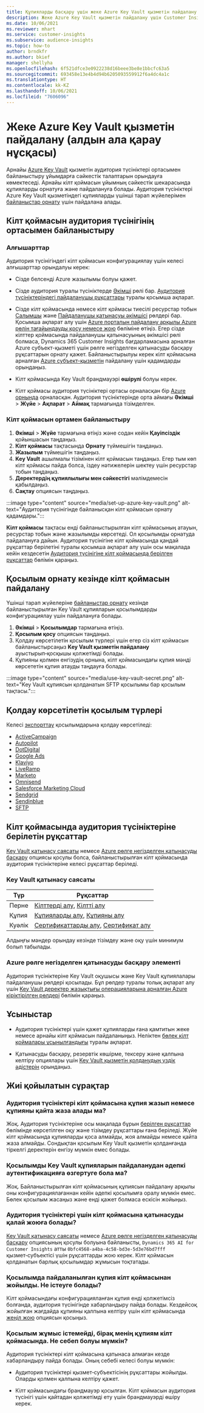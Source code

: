 ```yaml
---
title: Құпияларды басқару үшін жеке Azure Key Vault қызметін пайдалану
description: Жеке Azure Key Vault қызметін пайдалану үшін Customer Insights бағдарламасын конфигурациялау жолы.
ms.date: 10/06/2021
ms.reviewer: mhart
ms.service: customer-insights
ms.subservice: audience-insights
ms.topic: how-to
author: brndkfr
ms.author: bkief
manager: shellyha
ms.openlocfilehash: 6f521dfce3e0922238d16beee3be8e1bbcfc63a5
ms.sourcegitcommit: 693458e13e4b4d94b6205093559912f6a4dc4a1c
ms.translationtype: HT
ms.contentlocale: kk-KZ
ms.lasthandoff: 10/06/2021
ms.locfileid: "7606096"
---
```

# <a name="bring-your-own-azure-key-vault-preview"></a>Жеке Azure Key Vault қызметін пайдалану (алдын ала қарау нұсқасы)

Арнайы [Azure Key Vault](/azure/key-vault/general/basic-concepts) қызметін аудитория түсініктері ортасымен байланыстыру ұйымдарға сәйкестік талаптарын орындауға көмектеседі.
Арнайы кілт қоймасын ұйымның сәйкестік шекарасында құпияларды орнатуға және пайдалануға болады. Аудитория түсініктері Azure Key Vault қызметіндегі құпияларды үшінші тарап жүйелерімен [байланыстар орнату](connections.md) үшін пайдалана алады.

## <a name="link-the-key-vault-to-the-audience-insights-environment"></a>Кілт қоймасын аудитория түсінігінің ортасымен байланыстыру

### <a name="prerequisites"></a>Алғышарттар

Аудитория түсінігіндегі кілт қоймасын конфигурациялау үшін келесі алғышарттар орындалуы керек:

- Сізде белсенді Azure жазылымы болуы қажет.

- Сізде аудитория туралы түсініктерде [Әкімші](permissions.md#administrator) рөлі бар. [Аудитория түсініктеріндегі пайдаланушы рұқсаттары](permissions.md#assign-roles-and-permissions) туралы қосымша ақпарат.

- Сізде кілт қоймасында немесе кілт қоймасы тиесілі ресурстар тобын [Салымшы](/azure/role-based-access-control/built-in-roles#contributor) және [Пайдаланушы қатынасуы әкімшісі](/azure/role-based-access-control/built-in-roles#user-access-administrator) рөлдері бар. Қосымша ақпарат алу үшін [Azure порталын пайдалану арқылы Azure рөлін тағайындауды қосу немесе жою](/azure/role-based-access-control/role-assignments-portal) бөліміне өтіңіз. Егер сізде кілттер қоймасында пайдаланушы қатынасуының әкімшісі рөлі болмаса, Dynamics 365 Customer Insights бағдарламасына арналған Azure субъект-қызметі үшін рөлге негізделген қатынасуды басқару рұқсаттарын орнату қажет. Байланыстырылуы керек кілт қоймасына арналған [Azure субъект-қызметін](connect-service-principal.md) пайдалану үшін қадамдарды орындаңыз.

- Кілт қоймасында Key Vault брандмауэрі **өшірулі** болуы керек.

- Кілт қоймасы аудитория түсініктері ортасы орналасқан бір [Azure орнында](https://azure.microsoft.com/global-infrastructure/geographies/#overview) орналасқан. Аудитория түсініктерінде орта аймағы **Әкімші** > **Жүйе** > **Ақпарат** > **Аймақ** тармағында тізімделген.

### <a name="link-a-key-vault-to-the-environment"></a>Кілт қоймасын ортамен байланыстыру

1. **Әкімші** > **Жүйе** тармағына өтіңіз және содан кейін **Қауіпсіздік** қойыншасын таңдаңыз.
1. **Кілт қоймасы** тақтасында **Орнату** түймешігін таңдаңыз.
1. **Жазылым** түймешігін таңдаңыз.
1. **Key Vault** ашылмалы тізімінен кілт қоймасын таңдаңыз. Егер тым көп кілт қоймасы пайда болса, іздеу нәтижелерін шектеу үшін ресурстар тобын таңдаңыз.
1. **Деректердің құпиялылығы мен сәйкестігі** мәлімдемесін қабылдаңыз.
1. **Сақтау** опциясын таңдаңыз.

:::image type="content" source="media/set-up-azure-key-vault.png" alt-text="Аудитория түсінігінде байланысқан кілт қоймасын орнату қадамдары.":::

**Кілт қоймасы** тақтасы енді байланыстырылған кілт қоймасының атауын, ресурстар тобын және жазылымды көрсетеді. Ол қосылымды орнатуда пайдалануға дайын.
Аудитория түсінігіне кілт қоймасында қандай рұқсаттар берілетіні туралы қосымша ақпарат алу үшін осы мақалада кейін кездесетін [Аудитория түсінігіне кілт қоймасында берілген рұқсаттар](#permissions-granted-on-the-key-vault-to-audience-insights) бөлімін қараңыз.

## <a name="use-the-key-vault-in-the-connection-setup"></a>Қосылым орнату кезінде кілт қоймасын пайдалану

Үшінші тарап жүйелеріне [байланыстар орнату](connections.md) кезінде байланыстырылған Key Vault құпияларын қосылымдарды конфигурациялау үшін пайдалануға болады.

1. **Әкімші** > **Қосылымдар** тармағына өтіңіз.
1. **Қосылым қосу** опциясын таңдаңыз.
1. Қолдау көрсетілетін қосылым түрлері үшін егер сіз кілт қоймасын байланыстырсаңыз **Key Vault қызметін пайдалану** ауыстырып‑қосқышы қолжетімді болады.
1. Құпияны қолмен енгізудің орнына, кілт қоймасындағы құпия мәнді көрсететін құпия атауды таңдауға болады.

:::image type="content" source="media/use-key-vault-secret.png" alt-text="Key Vault құпиясын қолданатын SFTP қосылымы бар қосылым тақтасы.":::

## <a name="supported-connection-types"></a>Қолдау көрсетілетін қосылым түрлері

Келесі [экспорттау](export-destinations.md) қосылымдарына қолдау көрсетіледі:

* [ActiveCampaign](export-active-campaign.md)
* [Autopilot](export-autopilot.md)
* [DotDigital](export-dotdigital.md)
* [Google Ads](export-google-ads.md)
* [Klaviyo](export-klaviyo.md)
* [LiveRamp](export-liveramp.md)
* [Marketo](export-marketo.md)
* [Omnisend](export-omnisend.md)
* [Salesforce Marketing Cloud](export-salesforce.md)
* [Sendgrid](export-sendgrid.md)
* [Sendinblue](export-sendinblue.md)
* [SFTP](export-sftp.md)

## <a name="permissions-granted-on-the-key-vault-to-audience-insights"></a>Кілт қоймасында аудитория түсініктеріне берілетін рұқсаттар

[Key Vault қатынасу саясаты](/azure/key-vault/general/assign-access-policy?tabs=azure-portal) немесе [Azure рөлге негізделген қатынасуды басқару](/azure/key-vault/general/rbac-guide?tabs=azure-cli) опциясы қосулы болса, байланыстырылған кілт қоймасында аудитория түсініктеріне келесі рұқсаттар беріледі.

### <a name="key-vault-access-policy"></a>Key Vault қатынасу саясаты

| Түр        | Рұқсаттар          |
| ----------- | -------------------- |
| Перне         | [Кілттерді алу](/rest/api/keyvault/get-keys), [Кілтті алу](/rest/api/keyvault/get-key)                                 |
| Құпия      | [Құпияларды алу](/rest/api/keyvault/get-secrets), [Құпияны алу](/rest/api/keyvault/get-secret)                     |
| Куәлік | [Сертификаттарды алу](/rest/api/keyvault/get-certificates), [Сертификат алу](/rest/api/keyvault/get-certificate) |

Алдыңғы мәндер орындау кезінде тізімдеу және оқу үшін минимум болып табылады.

### <a name="azure-role-based-access-control"></a>Azure рөлге негізделген қатынасуды басқару элементі

Аудитория түсініктеріне Key Vault оқушысы және Key Vault құпиялалары пайдаланушы рөлдері қосылады. Бұл рөлдер туралы толық ақпарат алу үшін [Key Vault деректер жазықтығы операцияларына арналған Azure кіріктірілген рөлдері](/azure/key-vault/general/rbac-guide?tabs=azure-cli) бөлімін қараңыз.

## <a name="recommendations"></a>Ұсыныстар

- Аудитория түсініктері үшін қажет құпияларды ғана қамтитын жеке немесе арнайы кілт қоймасын пайдаланыңыз. Неліктен [бөлек кілт қоймалары ұсынылғандығы](/azure/key-vault/general/best-practices#why-we-recommend-separate-key-vaults) туралы ақпарат.

- Қатынасуды басқару, резервтік көшірме, тексеру және қалпына келтіру опциялары үшін [Key Vault қызметін қолданудың үздік әдістерін](/azure/key-vault/general/best-practices#turn-on-logging) орындаңыз.

## <a name="frequently-asked-questions"></a>Жиі қойылатын сұрақтар

### <a name="can-audience-insights-write-secrets-or-overwrite-secrets-into-the-key-vault"></a>Аудитория түсініктері кілт қоймасына құпия жазып немесе құпияны қайта жаза алады ма?

Жоқ. Аудитория түсініктеріне осы мақалада бұрын [берілген рұқсаттар](#permissions-granted-on-the-key-vault-to-audience-insights) бөлімінде көрсетілген оқу және тізімдеу рұқсаттары ғана беріледі. Жүйе кілт қоймасында құпияларды қоса алмайды, жоя алмайды немесе қайта жаза алмайды. Сондықтан қосылым Key Vault қызметін қолданғанда тіркелгі деректерін енгізу мүмкін емес болады.

### <a name="can-i-change-a-connection-from-using-key-vault-secrets-to-default-authentication"></a>Қосылымды Key Vault құпияларын пайдаланудан әдепкі аутентификацияға өзгертуге бола ма?

Жоқ. Байланыстырылған кілт қоймасының құпиясын пайдалану арқылы оны конфигурациялағаннан кейін әдепкі қосылымға оралу мүмкін емес. Бөлек қосылым жасаңыз және енді қажет болмаса ескісін жойыңыз.

### <a name="how-can-i-revoke-access-to-a-key-vault-for-audience-insights"></a>Аудитория түсініктері үшін кілт қоймасына қатынасуды қалай жоюға болады?

[Key Vault қатынасу саясаты](/azure/key-vault/general/assign-access-policy?tabs=azure-portal) немесе [Azure рөлге негізделген қатынасуды басқару](/azure/key-vault/general/rbac-guide?tabs=azure-cli) опциясының қосулы болуына байланысты, `Dynamics 365 AI for Customer Insights` атты `0bfc4568-a4ba-4c58-bd3e-5d3e76bd7fff` қызмет‑субъектісі үшін рұқсаттарды жою керек. Кілт қоймасын қолданатын барлық қосылымдар жұмысын тоқтатады.

### <a name="a-secret-thats-used-in-a-connection-got-removed-from-the-key-vault-what-can-i-do"></a>Қосылымда пайдаланылған құпия кілт қоймасынан жойылды. Не істеуге болады?

Кілт қоймасындағы конфигурацияланған құпия енді қолжетімсіз болғанда, аудитория түсінігінде хабарландыру пайда болады. Кездейсоқ жойылған жағдайда құпияны қалпына келтіру үшін кілт қоймасында [жеңіл жою](/azure/key-vault/general/soft-delete-overview) опциясын қосыңыз.

### <a name="a-connection-doesnt-work-but-my-secret-is-in-the-key-vault-what-might-be-the-cause"></a>Қосылым жұмыс істемейді, бірақ менің құпиям кілт қоймасында. Не себеп болуы мүмкін?

Аудитория түсініктері кілт қоймасына қатынаса алмаған кезде хабарландыру пайда болады. Оның себебі келесі болуы мүмкін:

- Аудитория түсініктері қызмет‑субъектісінің рұқсаттары жойылды. Оларды қолмен қалпына келтіру қажет.

- Кілт қоймасындағы брандмауэр қосылған. Кілт қоймасын аудитория түсінігі үшін қайтадан қолжетімді ету үшін брандмауэрді өшіру керек.
